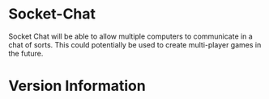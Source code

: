 # Socket-Chat
Socket Chat will be able to allow multiple computers to communicate in a chat of sorts.
This could potentially be used to create multi-player games in the future.

# Version Information
